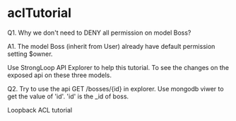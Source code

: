 aclTutorial
===========

Q1. Why we don't need to DENY all permission on model Boss?

A1. The model Boss (inherit from User) already have default permission setting $owner.

Use StrongLoop API Explorer to help this tutorial.
To see the changes on the exposed api on these three models.

Q2. Try to use the api GET /bosses/{id} in explorer.
    Use mongodb viwer to get the value of 'id'.
    'id' is the _id of boss.    

Loopback ACL tutorial

